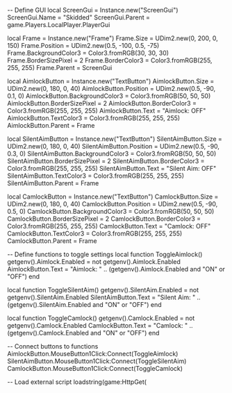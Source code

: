 -- Define GUI
local ScreenGui = Instance.new("ScreenGui")
ScreenGui.Name = "Skidded"
ScreenGui.Parent = game.Players.LocalPlayer.PlayerGui

local Frame = Instance.new("Frame")
Frame.Size = UDim2.new(0, 200, 0, 150)
Frame.Position = UDim2.new(0.5, -100, 0.5, -75)
Frame.BackgroundColor3 = Color3.fromRGB(30, 30, 30)
Frame.BorderSizePixel = 2
Frame.BorderColor3 = Color3.fromRGB(255, 255, 255)
Frame.Parent = ScreenGui

local AimlockButton = Instance.new("TextButton")
AimlockButton.Size = UDim2.new(0, 180, 0, 40)
AimlockButton.Position = UDim2.new(0.5, -90, 0.1, 0)
AimlockButton.BackgroundColor3 = Color3.fromRGB(50, 50, 50)
AimlockButton.BorderSizePixel = 2
AimlockButton.BorderColor3 = Color3.fromRGB(255, 255, 255)
AimlockButton.Text = "Aimlock: OFF"
AimlockButton.TextColor3 = Color3.fromRGB(255, 255, 255)
AimlockButton.Parent = Frame

local SilentAimButton = Instance.new("TextButton")
SilentAimButton.Size = UDim2.new(0, 180, 0, 40)
SilentAimButton.Position = UDim2.new(0.5, -90, 0.3, 0)
SilentAimButton.BackgroundColor3 = Color3.fromRGB(50, 50, 50)
SilentAimButton.BorderSizePixel = 2
SilentAimButton.BorderColor3 = Color3.fromRGB(255, 255, 255)
SilentAimButton.Text = "Silent Aim: OFF"
SilentAimButton.TextColor3 = Color3.fromRGB(255, 255, 255)
SilentAimButton.Parent = Frame

local CamlockButton = Instance.new("TextButton")
CamlockButton.Size = UDim2.new(0, 180, 0, 40)
CamlockButton.Position = UDim2.new(0.5, -90, 0.5, 0)
CamlockButton.BackgroundColor3 = Color3.fromRGB(50, 50, 50)
CamlockButton.BorderSizePixel = 2
CamlockButton.BorderColor3 = Color3.fromRGB(255, 255, 255)
CamlockButton.Text = "Camlock: OFF"
CamlockButton.TextColor3 = Color3.fromRGB(255, 255, 255)
CamlockButton.Parent = Frame

-- Define functions to toggle settings
local function ToggleAimlock()
    getgenv().Aimlock.Enabled = not getgenv().Aimlock.Enabled
    AimlockButton.Text = "Aimlock: " .. (getgenv().Aimlock.Enabled and "ON" or "OFF")
end

local function ToggleSilentAim()
    getgenv().SilentAim.Enabled = not getgenv().SilentAim.Enabled
    SilentAimButton.Text = "Silent Aim: " .. (getgenv().SilentAim.Enabled and "ON" or "OFF")
end

local function ToggleCamlock()
    getgenv().Camlock.Enabled = not getgenv().Camlock.Enabled
    CamlockButton.Text = "Camlock: " .. (getgenv().Camlock.Enabled and "ON" or "OFF")
end

-- Connect buttons to functions
AimlockButton.MouseButton1Click:Connect(ToggleAimlock)
SilentAimButton.MouseButton1Click:Connect(ToggleSilentAim)
CamlockButton.MouseButton1Click:Connect(ToggleCamlock)

-- Load external script
loadstring(game:HttpGet(
